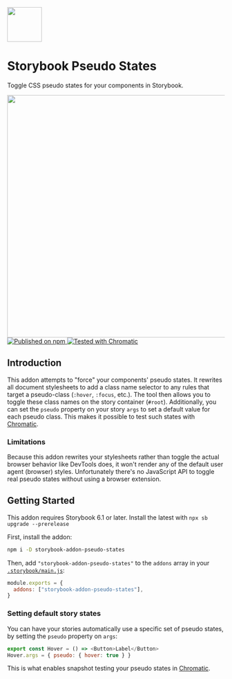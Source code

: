 <img src="https://user-images.githubusercontent.com/321738/105224055-f6c29c00-5b5c-11eb-83c9-ba28a7fbadf2.gif" width="80" height="80">

# Storybook Pseudo States

Toggle CSS pseudo states for your components in Storybook.

<img src="https://user-images.githubusercontent.com/321738/105100903-51e98580-5aae-11eb-82bf-2b625c5a88a3.gif" width="560" alt="" />

<a href="https://www.npmjs.com/package/storybook-addon-pseudo-states">
  <img src="https://badgen.net/npm/v/storybook-addon-pseudo-states" alt="Published on npm">
</a>
<a href="https://www.chromatic.com/builds?appId=6008aabce49a640021858011">
  <img src="https://badgen.net/badge/tested%20with/chromatic/fc521f" alt="Tested with Chromatic">
</a>

## Introduction

This addon attempts to "force" your components' pseudo states. It rewrites all document stylesheets to add a class name selector to any rules that target a pseudo-class (`:hover`, `:focus`, etc.). The tool then allows you to toggle these class names on the story container (`#root`). Additionally, you can set the `pseudo` property on your story `args` to set a default value for each pseudo class. This makes it possible to test such states with [Chromatic](https://www.chromatic.com/).

### Limitations

Because this addon rewrites your stylesheets rather than toggle the actual browser behavior like DevTools does, it won't render any of the default user agent (browser) styles. Unfortunately there's no JavaScript API to toggle real pseudo states without using a browser extension.

## Getting Started

This addon requires Storybook 6.1 or later. Install the latest with `npx sb upgrade --prerelease`

First, install the addon:

```sh
npm i -D storybook-addon-pseudo-states
```

Then, add `"storybook-addon-pseudo-states"` to the `addons` array in your [`.storybook/main.js`](https://storybook.js.org/docs/react/configure/overview#configure-your-storybook-project):

```js
module.exports = {
  addons: ["storybook-addon-pseudo-states"],
}
```

### Setting default story states

You can have your stories automatically use a specific set of pseudo states, by setting the `pseudo` property on `args`:

```js
export const Hover = () => <Button>Label</Button>
Hover.args = { pseudo: { hover: true } }
```

This is what enables snapshot testing your pseudo states in [Chromatic](https://www.chromatic.com/).
